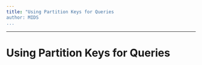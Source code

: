```yaml
---
title: "Using Partition Keys for Queries
author: MIDS
...
```


---

# Using Partition Keys for Queries
